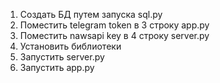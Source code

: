 1. Создать БД путем запуска sql.py
2. Поместить telegram token в 3 строку app.py
3. Поместить nawsapi key в 4 строку server.py
4. Установить библиотеки
5. Запустить server.py
6. Запустить app.py

